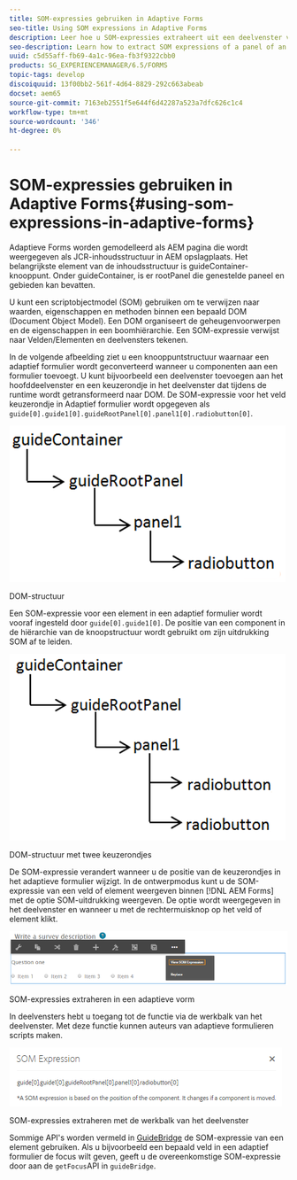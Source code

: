```yaml
---
title: SOM-expressies gebruiken in Adaptive Forms
seo-title: Using SOM expressions in Adaptive Forms
description: Leer hoe u SOM-expressies extraheert uit een deelvenster van een adaptief formulier.
seo-description: Learn how to extract SOM expressions of a panel of an Adaptive Form.
uuid: c5d55aff-fb69-4a1c-96ea-fb3f9322cbb0
products: SG_EXPERIENCEMANAGER/6.5/FORMS
topic-tags: develop
discoiquuid: 13f00bb2-561f-4d64-8829-292c663abeab
docset: aem65
source-git-commit: 7163eb2551f5e644f6d42287a523a7dfc626c1c4
workflow-type: tm+mt
source-wordcount: '346'
ht-degree: 0%

---
```



# SOM-expressies gebruiken in Adaptive Forms{#using-som-expressions-in-adaptive-forms}

Adaptieve Forms worden gemodelleerd als AEM pagina die wordt weergegeven als JCR-inhoudsstructuur in AEM opslagplaats. Het belangrijkste element van de inhoudsstructuur is guideContainer-knooppunt. Onder guideContainer, is er rootPanel die genestelde paneel en gebieden kan bevatten.

U kunt een scriptobjectmodel (SOM) gebruiken om te verwijzen naar waarden, eigenschappen en methoden binnen een bepaald DOM (Document Object Model). Een DOM organiseert de geheugenvoorwerpen en de eigenschappen in een boomhiërarchie. Een SOM-expressie verwijst naar Velden/Elementen en deelvensters tekenen.

In de volgende afbeelding ziet u een knooppuntstructuur waarnaar een adaptief formulier wordt geconverteerd wanneer u componenten aan een formulier toevoegt. U kunt bijvoorbeeld een deelvenster toevoegen aan het hoofddeelvenster en een keuzerondje in het deelvenster dat tijdens de runtime wordt getransformeerd naar DOM. De SOM-expressie voor het veld keuzerondje in Adaptief formulier wordt opgegeven als `guide[0].guide1[0].guideRootPanel[0].panel1[0].radiobutton[0]`.

![DOM-structuur](assets/hierarchy.png)

DOM-structuur

Een SOM-expressie voor een element in een adaptief formulier wordt vooraf ingesteld door `guide[0].guide1[0]`. De positie van een component in de hiërarchie van de knoopstructuur wordt gebruikt om zijn uitdrukking SOM af te leiden.

![DOM-structuur met twee keuzerondjes](assets/hierarchy_radio_button.png)

DOM-structuur met twee keuzerondjes

De SOM-expressie verandert wanneer u de positie van de keuzerondjes in het adaptieve formulier wijzigt. In de ontwerpmodus kunt u de SOM-expressie van een veld of element weergeven binnen [!DNL AEM Forms] met de optie SOM-uitdrukking weergeven. De optie wordt weergegeven in het deelvenster en wanneer u met de rechtermuisknop op het veld of element klikt.

![SOM-expressies extraheren in een adaptieve vorm](assets/som-expressions.png)

SOM-expressies extraheren in een adaptieve vorm

In deelvensters hebt u toegang tot de functie via de werkbalk van het deelvenster. Met deze functie kunnen auteurs van adaptieve formulieren scripts maken.

![SOM-expressies extraheren met de werkbalk van het deelvenster](assets/som-expression.png)

SOM-expressies extraheren met de werkbalk van het deelvenster

Sommige API&#39;s worden vermeld in [GuideBridge](https://helpx.adobe.com/aem-forms/6/javascript-api/GuideBridge.html) de SOM-expressie van een element gebruiken. Als u bijvoorbeeld een bepaald veld in een adaptief formulier de focus wilt geven, geeft u de overeenkomstige SOM-expressie door aan de `getFocus`API in `guideBridge`.
